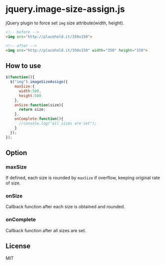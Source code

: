 # jquery.image-size-assign.js

jQuery plugin to force set `img` size attribute(width, height).

```html
<!-- before -->
<img src="http://placehold.it/350x150">

<!-- after -->
<img src="http://placehold.it/350x150" width="350" height="150">
```

## How to use

```javascript
$(function(){
  $("img").imageSizeAssign({
    maxSize:{
      width:500,
      height:500
    },
    onSize:function(size){
      return size;
    },
    onComplete:function(){
      //console.log("all sizes are set");
    }
  });
});
```

## Option

### maxSize

If defined, each size is rounded by `maxSize` if overflow, keeping original rate of size.

### onSize

Callback function after each size is obtained and rounded.

### onComplete

Callback function after all sizes are set.

## License

MIT
